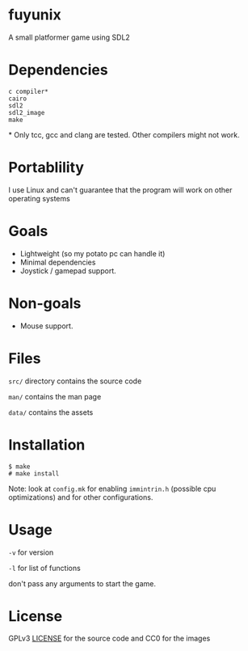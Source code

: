 # fuyunix
A small platformer game using SDL2

# Dependencies
```
c compiler*
cairo
sdl2
sdl2_image
make
```
\* Only tcc, gcc and clang are tested.
Other compilers might not work.

# Portablility
I use Linux and can't guarantee that the program will work on other operating
systems

# Goals
* Lightweight (so my potato pc can handle it)
* Minimal dependencies
* Joystick / gamepad support.

# Non-goals
* Mouse support.

# Files
`src/` directory contains the source code

`man/` contains the man page

`data/` contains the assets

# Installation
```
$ make
# make install
```
Note: look at `config.mk` for enabling `immintrin.h` (possible cpu
optimizations) and for other configurations.

# Usage
`-v` for version

`-l` for list of functions

don't pass any arguments to start the game.

# License
GPLv3 [LICENSE](LICENSE) for the source code and CC0 for the images
